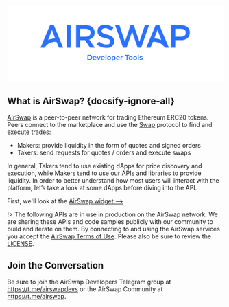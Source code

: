 ![AirSwap Developer Tools](./assets/logo/AirSwap-Developer-Tools-Logo.png)

## What is AirSwap? {docsify-ignore-all}

[AirSwap](https://airswap.io/) is a peer-to-peer network for trading Ethereum ERC20 tokens. Peers connect to the marketplace and use the [Swap](https://swap.tech/whitepaper/) protocol to find and execute trades:

* Makers: provide liquidity in the form of quotes and signed orders
* Takers: send requests for quotes / orders and execute swaps

In general, Takers tend to use existing dApps for price discovery and execution, while Makers tend to use our APIs and libraries to provide liquidity. In order to better understand how most users will interact with the platform, let’s take a look at some dApps before diving into the API.

First, we'll look at the [AirSwap widget ⟶](dapps/widget.md)

!> The following APIs are in use in production on the AirSwap network. We are sharing these APIs and code samples publicly with our community to build and iterate on them. By connecting to and using the AirSwap services you accept the [AirSwap Terms of Use](https://swap.tech/airswap-terms-of-use.pdf). Please also be sure to review the [LICENSE](LICENSE.md).

## Join the Conversation

Be sure to join the AirSwap Developers Telegram group at https://t.me/airswapdevs or the AirSwap Community at https://t.me/airswap.
